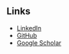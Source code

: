 ## Links

* [LinkedIn](https://www.linkedin.com/in/nickhetherington/)
* [GitHub](https://github.com/njhetherington)
* [Google Scholar](https://scholar.google.com/citations?user=-r7u6uUAAAAJ&hl=en)
